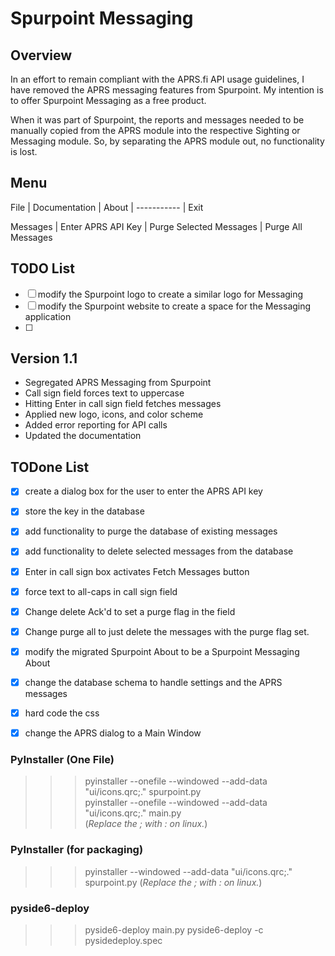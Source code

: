 # Spurpoint Messaging
## Overview
In an effort to remain compliant with the APRS.fi API usage guidelines, I have removed 
the APRS messaging features from Spurpoint. My intention is to offer Spurpoint Messaging
as a free product.  
  
When it was part of Spurpoint, the reports and messages needed to be manually copied
from the APRS module into the respective Sighting or Messaging module. So, by 
separating the APRS module out, no functionality is lost.  


## Menu
File
 | Documentation
 | About
 | -----------
 | Exit

Messages
 | Enter APRS API Key
 | Purge Selected Messages
 | Purge All Messages


## TODO List
- [ ] modify the Spurpoint logo to create a similar logo for Messaging
- [ ] modify the Spurpoint website to create a space for the Messaging application
- [ ] 

## Version 1.1
- Segregated APRS Messaging from Spurpoint
- Call sign field forces text to uppercase
- Hitting Enter in call sign field fetches messages
- Applied new logo, icons, and color scheme
- Added error reporting for API calls
- Updated the documentation


## TODone List
- [x] create a dialog box for the user to enter the APRS API key
- [x] store the key in the database
- [x] add functionality to purge the database of existing messages
- [x] add functionality to delete selected messages from the database
- [x] Enter in call sign box activates Fetch Messages button
- [x] force text to all-caps in call sign field
- [x] Change delete Ack'd to set a purge flag in the field
- [x] Change purge all to just delete the messages with the purge flag set.
- [x] modify the migrated Spurpoint About to be a Spurpoint Messaging About
- [x] change the database schema to handle settings and the APRS messages
- [x] hard code the css
- [x] change the APRS dialog to a Main Window



### PyInstaller (One File)
>>> pyinstaller --onefile --windowed --add-data "ui/icons.qrc;." spurpoint.py  
>>> pyinstaller --onefile --windowed --add-data "ui/icons.qrc;." main.py  
(*Replace the ; with : on linux.*)  

### PyInstaller (for packaging)
>>> pyinstaller --windowed --add-data "ui/icons.qrc;." spurpoint.py
(*Replace the ; with : on linux.*)  


### pyside6-deploy
>>> pyside6-deploy main.py
>>> pyside6-deploy -c pysidedeploy.spec